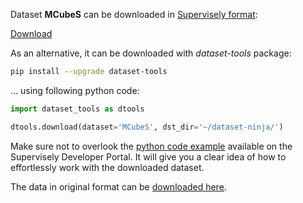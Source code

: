 Dataset **MCubeS** can be downloaded in [Supervisely format](https://developer.supervisely.com/api-references/supervisely-annotation-json-format):

 [Download](https://www.dropbox.com/scl/fi/1vvxmjm4rifxd6r0s6arb/mcubes-DatasetNinja.tar?rlkey=yzuuuir05ihztmeljeqzicye5&dl=1)

As an alternative, it can be downloaded with *dataset-tools* package:
``` bash
pip install --upgrade dataset-tools
```

... using following python code:
``` python
import dataset_tools as dtools

dtools.download(dataset='MCubeS', dst_dir='~/dataset-ninja/')
```
Make sure not to overlook the [python code example](https://developer.supervisely.com/getting-started/python-sdk-tutorials/iterate-over-a-local-project) available on the Supervisely Developer Portal. It will give you a clear idea of how to effortlessly work with the downloaded dataset.

The data in original format can be [downloaded here](https://drive.google.com/file/d/14egTCyC0Pampb7imrXVwaDRffHN7FZxh/view?usp=sharing).